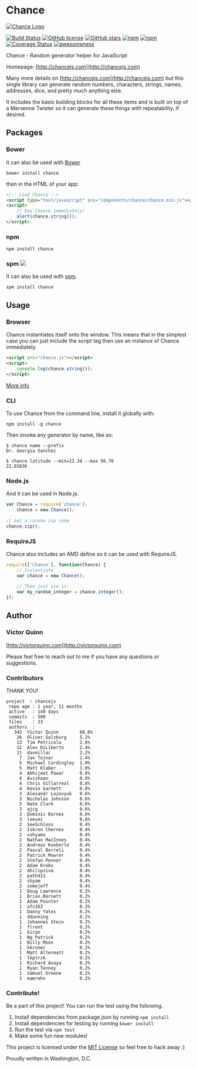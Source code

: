 # Chance

[![Chance Logo](http://chancejs.com/logo.png)](http://chancejs.com)

[![Build Status](https://travis-ci.org/victorquinn/chancejs.svg?branch=develop)](https://travis-ci.org/victorquinn/chancejs) [![GitHub license](https://img.shields.io/github/license/victorquinn/chancejs.svg)](https://github.com/victorquinn/chancejs) [![GitHub stars](https://img.shields.io/github/stars/victorquinn/chancejs.svg)](https://github.com/victorquinn/chancejs) [![npm](https://img.shields.io/npm/dm/chance.svg)](https://npmjs.com/package/chance) [![npm](https://img.shields.io/npm/v/chance.svg)](https://npmjs.com/package/chance) [![Coverage Status](https://coveralls.io/repos/victorquinn/chancejs/badge.svg?branch=develop)](https://coveralls.io/r/victorquinn/chancejs?branch=develop) [![awesomeness](https://img.shields.io/badge/awesomeness-maximum-red.svg)](https://github.com/victorquinn/chancejs)

Chance - Random generator helper for JavaScript

Homepage: [http://chancejs.com](http://chancejs.com)

Many more details on [http://chancejs.com](http://chancejs.com) but this single
library can generate random numbers, characters, strings, names, addresses,
dice, and pretty much anything else.

It includes the basic building blocks for all these items and is built on top
of a Mersenne Twister so it can generate these things with repeatability, if
desired.

## Packages

### Bower

It can also be used with [Bower](http://bower.io)

```
bower install chance
```

then in the HTML of your app:

```html
<!-- Load Chance -->
<script type="text/javascript" src="components/chance/chance.min.js"></script>
<script>
    // Use Chance immediately!
    alert(chance.string());
</script>
```

### npm

```shell
npm install chance
```

### spm [![](http://spmjs.io/badge/chance)](http://spmjs.io/package/chance)

It can also be used with [spm](http://spmjs.io/package/chance).

```
spm install chance
```

## Usage

### Browser

Chance instantiates itself onto the window. This means that in the simplest case you can just include the script tag then use an instance of Chance immediately.

```html
<script src="chance.js"></script>
<script>
    console.log(chance.string());
</script>
```

[More info](http://chancejs.com#browser)

### CLI

To use Chance from the command line, install it globally with:

```shell
npm install -g chance
```

Then invoke any generator by name, like so:

```shell
$ chance name --prefix
Dr. Georgia Sanchez

$ chance latitude --min=12.34 --max 56.78
22.01836
```

### Node.js

And it can be used in Node.js.

```js
var Chance = require('chance'),
    chance = new Chance();
    
// Get a random zip code
chance.zip();
```

### RequireJS

Chance also includes an AMD define so it can be used with RequireJS.

```js
require(['Chance'], function(Chance) {
    // Instantiate
    var chance = new Chance();
   
    // Then just use it:
    var my_random_integer = chance.integer();
});
```

## Author
### Victor Quinn
[http://victorquinn.com](http://victorquinn.com)

Please feel free to reach out to me if you have any questions or suggestions.

### Contributors

THANK YOU!

```
project  : chancejs
 repo age : 1 year, 11 months
 active   : 140 days
 commits  : 500
 files    : 23
 authors  :
   343  Victor Quinn        68.6%
    26  Oliver Salzburg     5.2%
    13  Tim Petricola       2.6%
    12  Alex DiLiberto      2.4%
    11  davmillar           2.2%
     7  Jan Tojnar          1.4%
     5  Michael Cordingley  1.0%
     5  Matt Klaber         1.0%
     4  Abhijeet Pawar      0.8%
     4  Avishaan            0.8%
     4  Chris Villarreal    0.8%
     4  Kevin Garnett       0.8%
     3  Alexandr Lozovyuk   0.6%
     3  Nicholas Johnson    0.6%
     3  Nate Clark          0.6%
     3  qjcg                0.6%
     3  Dominic Barnes      0.6%
     3  leesei              0.6%
     2  SeeSchloss          0.4%
     2  Iskren Chernev      0.4%
     2  xshyamx             0.4%
     2  Nathan MacInnes     0.4%
     2  Andreas Koeberle    0.4%
     2  Pascal Borreli      0.4%
     2  Patrick Mowrer      0.4%
     2  Stefan Penner       0.4%
     2  Adam Krebs          0.4%
     2  dhilipsiva          0.4%
     2  path411             0.4%
     2  shyam               0.4%
     2  somejeff            0.4%
     1  Doug Lawrence       0.2%
     1  Brian.Barnett       0.2%
     1  Adam Pointer        0.2%
     1  afc163              0.2%
     1  Danny Yates         0.2%
     1  ddunning            0.2%
     1  Johannes Stein      0.2%
     1  flrent              0.2%
     1  kiran               0.2%
     1  Ng Patrick          0.2%
     1  Billy Moon          0.2%
     1  kkroner             0.2%
     1  Matt Altermatt      0.2%
     1  lkptrzk             0.2%
     1  Richard Anaya       0.2%
     1  Ryan Tenney         0.2%
     1  Samuel Greene       0.2%
     1  mamrehn             0.2%
```

### Contribute! 

Be a part of this project! You can run the test using the following.

1. Install dependencies from package.json by running `npm install`
2. Install dependencies for testing by running `bower install`
3. Run the test via `npm test`
4. Make some fun new modules!

This project is licensed under the [MIT License](http://en.wikipedia.org/wiki/MIT_License) so feel free to hack away :)

Proudly written in Washington, D.C.

